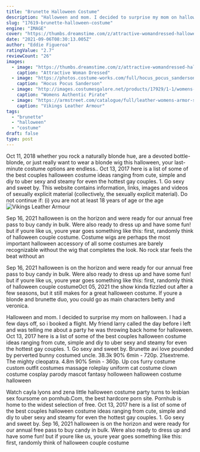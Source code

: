 ```yaml
---
title: "Brunette Halloween Costume"
description: "Halloween and mom. I decided to surprise my mom on halloween. I had a few days off, so i booked a flight. My friend larry called the day before i left and was telling me about a party he was throwing back home for halloween"
slug: "17619-brunette-halloween-costume"
engine: "IMAGE"
cover: "https://thumbs.dreamstime.com/z/attractive-womandressed-halloween-sexy-woman-dressed-black-vinyl-nurse-dress-costume-35059322.jpg"
date: "2021-09-06T08:30:13.005Z"
author: "Eddie Figueroa"
ratingValue: "2.7"
reviewCount: "26"
images:
  - image: "https://thumbs.dreamstime.com/z/attractive-womandressed-halloween-sexy-woman-dressed-black-vinyl-nurse-dress-costume-35059322.jpg"
    caption: "Attractive Woman Dressed"
  - image: "https://photos.costume-works.com/full/hocus_pocus_sanderson_sisters5.jpg"
    caption: "Hocus Pocus Sanderson"
  - image: "http://images.costumesgalore.net/products/17929/1-1/womens-authentic-pirate-costume.jpg"
    caption: "Womens Authentic Pirate"
  - image: "https://armstreet.com/catalogue/full/leather-womens-armor-shieldmaiden-4.jpg"
    caption: "Vikings Leather Armour"
tags:
  - "brunette"
  - "halloween"
  - "costume"
draft: false
type: post
---
```


Oct 11, 2018 whether you rock a naturally blonde hue, are a devoted bottle-blonde, or just really want to wear a blonde wig this halloween, your last-minute costume options are endless.. Oct 13, 2017 here is a list of some of the best couples halloween costume ideas  ranging from cute, simple and diy to uber sexy and steamy  for even the hottest gay couples. 1. Go sexy and sweet by. This website contains information, links, images and videos of sexually explicit material (collectively, the sexually explicit material). Do not continue if: (i) you are not at least 18 years of age or the age
![Vikings Leather Armour](https://armstreet.com/catalogue/full/leather-womens-armor-shieldmaiden-4.jpg "Vikings Leather Armour")

Sep 16, 2021 halloween is on the horizon and were ready for our annual free pass to buy candy in bulk. Were also ready to dress up and have some fun! but if youre like us, youre year goes something like this: first, randomly think of halloween couple costume. Costume wigs are perhaps the most important halloween accessory of all  some costumes are barely recognizable without the wig that completes the look. No rock star feels the beat without an
<!--inArticleAds-->

<!--galleryOne-->

Sep 16, 2021 halloween is on the horizon and were ready for our annual free pass to buy candy in bulk. Were also ready to dress up and have some fun! but if youre like us, youre year goes something like this: first, randomly think of halloween couple costumeOct 05, 2021 the show kinda fizzled out after a few seasons, but it still makes for a great halloween costume. If youre a blonde and brunette duo, you could go as main characters betty and veronica.
<!--inArticleAds-->

<!--galleryTwo-->

Halloween and mom. I decided to surprise my mom on halloween. I had a few days off, so i booked a flight. My friend larry called the day before i left and was telling me about a party he was throwing back home for halloween. Oct 13, 2017 here is a list of some of the best couples halloween costume ideas  ranging from cute, simple and diy to uber sexy and steamy  for even the hottest gay couples. 1. Go sexy and sweet by. Brunette avi love pounded by perverted bunny costumed uncle. 38.3k 90% 6min - 720p. 21sextreme. The mighty cleopatra. 4.8m 90% 5min - 360p.  Up cos furry costume custom outfit costumes massage roleplay uniform cat costume clown costume cosplay parody mascot fantasy holloween halloween costume halloween
<!--galleryThree-->

Watch cayla lyons and zena little halloween costume party turns to lesbian sex foursome on pornhub.Com, the best hardcore porn site. Pornhub is home to the widest selection of free. Oct 13, 2017 here is a list of some of the best couples halloween costume ideas  ranging from cute, simple and diy to uber sexy and steamy  for even the hottest gay couples. 1. Go sexy and sweet by. Sep 16, 2021 halloween is on the horizon and were ready for our annual free pass to buy candy in bulk. Were also ready to dress up and have some fun! but if youre like us, youre year goes something like this: first, randomly think of halloween couple costume